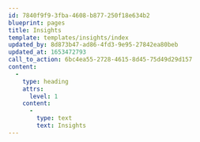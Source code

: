 ```yaml
---
id: 7840f9f9-3fba-4608-b877-250f18e634b2
blueprint: pages
title: Insights
template: templates/insights/index
updated_by: 8d873b47-ad86-4fd3-9e95-27842ea80beb
updated_at: 1653472793
call_to_action: 6bc4ea55-2728-4615-8d45-75d49d29d157
content:
  -
    type: heading
    attrs:
      level: 1
    content:
      -
        type: text
        text: Insights
---
```

